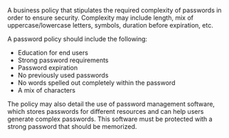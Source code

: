 A business policy that stipulates the required complexity of passwords in order to ensure security. Complexity may include length, mix of uppercase/lowercase letters, symbols, duration before expiration, etc.

A password policy should include the following:
- Education for end users
- Strong password requirements
- Password expiration
- No previously used passwords
- No words spelled out completely within the password
- A mix of characters

The policy may also detail the use of password management software, which stores passwords for different resources and can help users generate complex passwords. This software must be protected with a strong password that should be memorized.